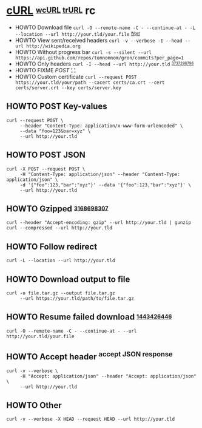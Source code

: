 # [cURL][] <sup><sub>[wcURL][] [trURL][]</sub></sup> rc

[curl]: https://github.com/curl/curl
[trurl]: https://github.com/curl/trurl
[wcurl]: https://github.com/curl/wcurl

* HOWTO Download file `curl -O --remote-name -C - --continue-at - -L --location --url http://your.tld/your.file` <sup><sub>[Wget][]</sub></sub>
* HOWTO View sent/received headers `curl -v --verbose -I --head --url http://wikipedia.org`
* HOWTO Without progress bar `curl -s --silent --url https://api.github.com/repos/tomnomnom/gron/commits?per_page=1`
* HOWTO Only headers `curl -I --head --url http://your.tld` <sup><sub>[3737298796][]</sub></sup>
* HOWTO FIXME *POST* <sup><sub>[*][443672816] [*][3153884880]</sub></sup>
* HOWTO Custom certificate `curl --request POST https://your.tld/your/path --cacert certs/ca.crt --cert certs/server.crt --key certs/server.key`

[wget]: https://gnu.org/software/wget
[3153884880]: https://gist.github.com/subfuzion/08c5d85437d5d4f00e58#post
[3737298796]: http://stackoverflow.com/questions/3252851/how-to-display-request-headers-with-command-line-curl
[443672816]: http://superuser.com/questions/149329/what-is-the-curl-command-line-syntax-to-do-a-post-request

## HOWTO POST Key-values

    curl --request POST \
         --header "Content-Type: application/x-www-form-urlencoded" \
         --data "foo=123&bar=xyz" \
         --url http://your.tld

## HOWTO POST JSON

    curl -X POST --request POST \
         -H "Content-Type: application/json" --header "Content-Type: application/json" \
         -d '{"foo":123,"bar":"xyz"}' --data '{"foo":123,"bar":"xyz"}' \
         --url http://your.tld

## HOWTO Gzipped <sup><sub>[3168698307][]</sub></sup>

    curl --header "Accept-encoding: gzip" --url http://your.tld | gunzip
    curl --compressed --url http://your.tld

[3168698307]: http://stackoverflow.com/questions/8364640/how-to-properly-handle-a-gzipped-page-when-using-curl#8365089

## HOWTO Follow redirect

    curl -L --location --url http://your.tld

## HOWTO Download output to file

    curl -o file.tar.gz --output file.tar.gz
         --url https://your.tld/path/to/file.tar.gz

## HOWTO  Resume failed download <sup><sub>[1443426446][]</sub></sup>

    curl -O --remote-name -C - --continue-at - --url http://your.tld/your.file

[1443426446]: https://stackoverflow.com/questions/19728930/how-to-resume-interrupted-download-automatically-in-curl#47343997

## HOWTO Accept header <sup>accept JSON response</sup>

    curl -v --verbose \
         -H "Accept: application/json" --header "Accept: application/json" \
         --url http://your.tld

## HOWTO Other

    curl -v --verbose -X HEAD --request HEAD --url http://your.tld
